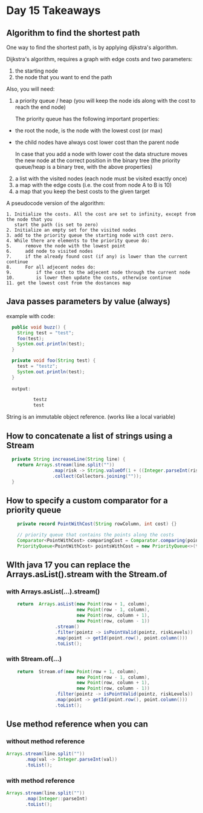 # Day 15 Takeaways

## Algorithm to find the shortest path

One way to find the shortest path, is by applying dijkstra's algorithm.

Dijkstra's algorithm, requires a graph with edge costs and two parameters:

1. the starting node
2. the node that you want to end the path

Also, you will need:

1. a priority queue / heap (you will keep the node ids along with the cost to reach the end node)

   The priority queue has the following important properties:

- the root the node, is the node with the lowest cost (or max)
- the child nodes have always cost lower cost than the parent node

   In case that you add a node with lower cost the data structure moves the new node at the
   correct position in the binary tree 
   (the priority queue/heap is a binary tree, with the above properties)

2. a list with the visited nodes (each node must be visited exactly once)
3. a map with the edge costs (i.e. the cost from node A to B is 10)
4. a map that you keep the best costs to the given target

A pseudocode version of the algorithm:

```
1. Initialize the costs. All the cost are set to infinity, except from the node that you
   start the path (is set to zero)
2. Initialize an empty set for the visited nodes
3. add to the priority queue the starting node with cost zero.
4. While there are elements to the priority queue do:
5.     remove the node with the lowest point
6.     add node to visited nodes
7.     if the already found cost (if any) is lower than the current continue
8.     For all adjecent nodes do:
9.         if the cost to the adjecent node through the current node
10.        is lower then update the costs, otherwise continue
11. get the lowest cost from the dostances map
```

## Java passes parameters by value (always)

example with code:

```java
  public void buzz() {
    String test = "test";
    foo(test);
    System.out.println(test);
  }

  private void foo(String test) {
    test = "testz";
    System.out.println(test);
  }
  
  output: 

          testz
          test
```

String is an immutable object reference. (works like a local variable)

## How to concatenate a list of strings using a Stream

```java
  private String increaseLine(String line) {
    return Arrays.stream(line.split(""))
                 .map(risk -> String.valueOf(1 + ((Integer.parseInt(risk + 1) - 1) % 9)))
                 .collect(Collectors.joining(""));
  }
```

## How to specify a custom comparator for a priority queue

```java
    private record PointWithCost(String rowColumn, int cost) {}

    // priority queue that contains the points along the costs
    Comparator<PointWithCost> comparingCost = Comparator.comparing(pointWithCost -> pointWithCost.cost());
    PriorityQueue<PointWithCost> pointsWithCost = new PriorityQueue<>(totalNodes, comparingCost);
```

## WIth java 17 you can replace the Arrays.asList().stream with the Stream.of

### with Arrays.asList(...).stream()

```java
    return  Arrays.asList(new Point(row + 1, column),
                          new Point(row - 1, column),
                          new Point(row, column + 1),
                          new Point(row, column - 1))
                  .stream()
                  .filter(pointz -> isPointValid(pointz, riskLevels))
                  .map(point -> getId(point.row(), point.column()))
                  .toList();
```

### with Stream.of(...)

```java
    return  Stream.of(new Point(row + 1, column),
                          new Point(row - 1, column),
                          new Point(row, column + 1),
                          new Point(row, column - 1))
                  .filter(pointz -> isPointValid(pointz, riskLevels))
                  .map(point -> getId(point.row(), point.column()))
                  .toList();
```

## Use method reference when you can

### without method reference

```java
Arrays.stream(line.split(""))
       .map(val -> Integer.parseInt(val))
       .toList();
```

### with method reference

```java
Arrays.stream(line.split(""))
       .map(Integer::parseInt)
       .toList();
```